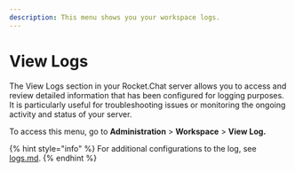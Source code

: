```yaml
---
description: This menu shows you your workspace logs.
---
```


# View Logs

The View Logs section in your Rocket.Chat server allows you to access and review detailed information that has been configured for logging purposes. It is particularly useful for troubleshooting issues or monitoring the ongoing activity and status of your server.

To access this menu, go to **Administration** > **Workspace** > **View Log.**

{% hint style="info" %}
For additional configurations to the log, see [logs.md](settings/logs.md "mention").
{% endhint %}
